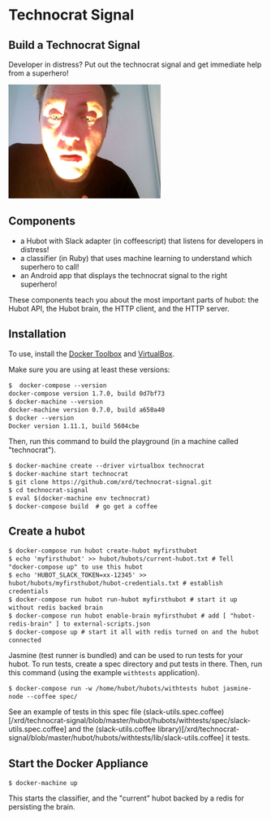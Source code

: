 # Technocrat Signal

## Build a Technocrat Signal

Developer in distress? Put out the technocrat signal and get immediate help from a superhero!

![](technocrat-signal.png)

## Components

* a Hubot with Slack adapter (in coffeescript) that listens for developers in distress!
* a classifier (in Ruby) that uses machine learning to understand which superhero to call!
* an Android app that displays the technocrat signal to the right superhero!

These components teach you about the most important parts of hubot:
the Hubot API, the Hubot brain, the HTTP client, and the HTTP server.

## Installation

To use, install the [Docker Toolbox](https://www.docker.com/products/docker-toolbox) and [VirtualBox](https://www.virtualbox.org/wiki/Downloads).

Make sure you are using at least these versions:

```
$  docker-compose --version
docker-compose version 1.7.0, build 0d7bf73
$ docker-machine --version
docker-machine version 0.7.0, build a650a40
$ docker --version
Docker version 1.11.1, build 5604cbe
```

Then, run this command to build the playground (in a machine called "technocrat").

```
$ docker-machine create --driver virtualbox technocrat
$ docker-machine start technocrat
$ git clone https://github.com/xrd/technocrat-signal.git
$ cd technocrat-signal
$ eval $(docker-machine env technocrat)
$ docker-compose build  # go get a coffee
```

## Create a hubot

```
$ docker-compose run hubot create-hubot myfirsthubot
$ echo 'myfirsthubot' >> hubot/hubots/current-hubot.txt # Tell "docker-compose up" to use this hubot
$ echo 'HUBOT_SLACK_TOKEN=xx-12345' >> hubot/hubots/myfirsthubot/hubot-credentials.txt # establish credentials
$ docker-compose run hubot run-hubot myfirsthubot # start it up without redis backed brain
$ docker-compose run hubot enable-brain myfirsthubot # add [ "hubot-redis-brain" ] to external-scripts.json
$ docker-compose up # start it all with redis turned on and the hubot connected
```

Jasmine (test runner is bundled) and can be used to run tests for your hubot.
To run tests, create a spec directory and put tests in there. Then, run this command
(using the example `withtests` application).

```
$ docker-compose run -w /home/hubot/hubots/withtests hubot jasmine-node --coffee spec/
```

See an example of tests in this spec file (slack-utils.spec.coffee)[/xrd/technocrat-signal/blob/master/hubot/hubots/withtests/spec/slack-utils.spec.coffee]
and the (slack-utils.coffee library)[/xrd/technocrat-signal/blob/master/hubot/hubots/withtests/lib/slack-utils.coffee] it tests.

## Start the Docker Appliance

```
$ docker-machine up
```

This starts the classifier, and the "current" hubot backed by a redis for persisting the brain.
